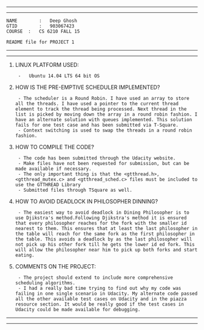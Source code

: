 *****************************************************************************************************************************
*****************************************************************************************************************************
	
	NAME		:	Deep Ghosh
	GTID		:	903067423
	COURSE	:	CS 6210 FALL 15
	
	README file for PROJECT 1	
	
*****************************************************************************************************************************
*****************************************************************************************************************************

1. LINUX PLATFORM USED:

		-	Ubuntu 14.04 LTS 64 bit OS 

2. HOW IS THE PRE-EMPTIVE SCHEDULER IMPLEMENTED?
		
		- The scheduler is a Round Robin. I have used an array to store all the threads. I have used a pointer to the current thread element to track the thread being processed. Next thread in the list is picked by moving down the array in a round robin fashion. I have an alternate solution with queues implemented. This solution fails for one test case and has been submitted via T-Square.
		- Context switching is used to swap the threads in a round robin fashion.
		
3. HOW TO COMPILE THE CODE?

		- The code has been submitted through the Udacity website. 
		- Make files have not been requested for submission, but can be made available if necessary.
		- The only important thing is that the <gtthread.h>, <gtthread_mutex.c> and <gtthread_sched.c> files must be included to use the GTTHREAD Library
		- Submitted files through TSquare as well.
		
4. HOW TO AVOID DEADLOCK IN PHILOSOPHER DINNING?

		- The easiest way to avoid deadlock in Dining Philosopher is to use Djikstra's method.Following Djikstra's method it is ensured that every philosopher reaches for the fork with the smaller id nearest to them. This ensures that at least the last philosopher in the table will reach for the same fork as the first philosopher in the table. This avoids a deadlock by as the last philosopher will not pick up his other fork till he gets the lower id ed fork. This will allow the philosopher near him to pick up both forks and start eating.
		
5. COMMENTS ON THE PROJECT:

		- The project should extend to include more comprehensive scheduling algorithms.
		- I had a really bad time trying to find out why my code was failing in one single scenario in Udacity. My alternate code passed all the other available test cases on Udacity and in the piazza resource section. It would be really good if the test cases in Udacity could be made available for debugging.

*****************************************************************************************************************************
*****************************************************************************************************************************